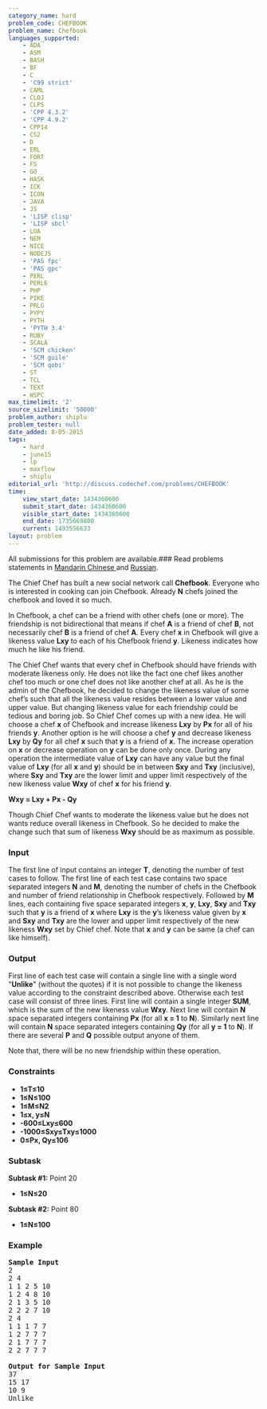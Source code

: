 ```yaml
---
category_name: hard
problem_code: CHEFBOOK
problem_name: Chefbook
languages_supported:
    - ADA
    - ASM
    - BASH
    - BF
    - C
    - 'C99 strict'
    - CAML
    - CLOJ
    - CLPS
    - 'CPP 4.3.2'
    - 'CPP 4.9.2'
    - CPP14
    - CS2
    - D
    - ERL
    - FORT
    - FS
    - GO
    - HASK
    - ICK
    - ICON
    - JAVA
    - JS
    - 'LISP clisp'
    - 'LISP sbcl'
    - LUA
    - NEM
    - NICE
    - NODEJS
    - 'PAS fpc'
    - 'PAS gpc'
    - PERL
    - PERL6
    - PHP
    - PIKE
    - PRLG
    - PYPY
    - PYTH
    - 'PYTH 3.4'
    - RUBY
    - SCALA
    - 'SCM chicken'
    - 'SCM guile'
    - 'SCM qobi'
    - ST
    - TCL
    - TEXT
    - WSPC
max_timelimit: '2'
source_sizelimit: '50000'
problem_author: shiplu
problem_tester: null
date_added: 8-05-2015
tags:
    - hard
    - june15
    - lp
    - maxflow
    - shiplu
editorial_url: 'http://discuss.codechef.com/problems/CHEFBOOK'
time:
    view_start_date: 1434360600
    submit_start_date: 1434360600
    visible_start_date: 1434360600
    end_date: 1735669800
    current: 1493556633
layout: problem
---
```

All submissions for this problem are available.###  Read problems statements in [Mandarin Chinese ](http://www.codechef.com/download/translated/JUNE15/mandarin/CHEFBOOK.pdf) and [Russian](http://www.codechef.com/download/translated/JUNE15/russian/CHEFBOOK.pdf).

The Chief Chef has built a new social network call **Chefbook**. Everyone who is interested in cooking can join Chefbook. Already **N** chefs joined the chefbook and loved it so much.

In Chefbook, a chef can be a friend with other chefs (one or more). The friendship is not bidirectional that means if chef **A** is a friend of chef **B**, not necessarily chef **B** is a friend of chef **A**. Every chef **x** in Chefbook will give a likeness value **Lxy** to each of his Chefbook friend **y**. Likeness indicates how much he like his friend.

The Chief Chef wants that every chef in Chefbook should have friends with moderate likeness only. He does not like the fact one chef likes another chef too much or one chef does not like another chef at all. As he is the admin of the Chefbook, he decided to change the likeness value of some chef’s such that all the likeness value resides between a lower value and upper value. But changing likeness value for each friendship could be tedious and boring job. So Chief Chef comes up with a new idea. He will choose a chef **x** of Chefbook and increase likeness **Lxy** by **Px** for all of his friends **y**. Another option is he will choose a chef **y** and decrease likeness **Lxy** by **Qy** for all chef **x** such that **y** is a friend of **x**. The increase operation on **x** or decrease operation on **y** can be done only once. During any operation the intermediate value of **Lxy** can have any value but the final value of **Lxy** (for all **x** and **y**) should be in between **Sxy** and **Txy**  (inclusive), where **Sxy** and **Txy** are the lower limit and upper limit respectively of the new likeness value **Wxy** of chef **x** for his friend **y**.

**Wxy = Lxy + Px - Qy**

Though Chief Chef wants to moderate the likeness value but he does not wants reduce overall likeness in Chefbook. So he decided to make the change such that sum of likeness **Wxy** should be as maximum as possible.

### Input

The first line of input contains an integer **T**, denoting the number of test cases to follow.
The first line of each test case contains two space separated integers **N** and **M**, denoting the number of chefs in the Chefbook and number of friend relationship in Chefbook respectively. Followed by **M** lines, each containing five space separated integers **x**, **y**, **Lxy**, **Sxy** and **Txy** such that **y** is a friend of **x** where **Lxy** is the **y**’s likeness value given by **x** and **Sxy** and **Txy** are the lower and upper limit respectively of the new likeness **Wxy** set by Chief chef. Note that **x** and **y** can be same (a chef can like himself).

### Output

First line of each test case will contain a single line with a single word "**Unlike**" (without the quotes) if it is not possible to change the likeness value according to the constraint described above. Otherwise each test case will consist of three lines. First line will contain a single integer **SUM**, which is the sum of the new likeness value **Wxy**. Next line will contain **N** space separated integers containing **Px** (for all **x = 1** to **N**). Similarly next line will contain **N** space separated integers containing **Qy** (for all **y = 1** to **N**). If there are several **P** and **Q** possible output anyone of them.

 Note that, there will be no new friendship within these operation.

### Constraints

- **1≤T≤10**
- **1≤N≤100**
- **1≤M≤N2**
- **1≤x, y≤N**
- **-600≤Lxy≤600**
- **-1000≤Sxy≤Txy≤1000**
- **0≤Px, Qy≤106**

### Subtask

**Subtask #1:**  Point 20

- **1≤N≤20**

**Subtask #2:**  Point 80

- **1≤N≤100**

### Example

<pre><b>Sample Input</b>
2
2 4
1 1 2 5 10
1 2 4 8 10 
2 1 3 5 10
2 2 2 7 10
2 4
1 1 1 7 7
1 2 7 7 7
2 1 7 7 7
2 2 7 7 7

<b>Output for Sample Input</b>
37
15 17
10 9
Unlike

</pre>